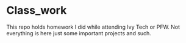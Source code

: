 # Class_work

This repo holds homework I did while attending Ivy Tech or PFW. Not everything is here just some important projects and such.
